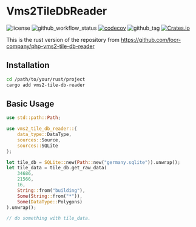 # Vms2TileDbReader

![license](https://img.shields.io/github/license/ringostarr80/rust-vms2-tile-db-reader)
![github_workflow_status](https://img.shields.io/github/actions/workflow/status/ringostarr80/rust-vms2-tile-db-reader/rust.yml)
[![codecov](https://codecov.io/gh/ringostarr80/rust-vms2-tile-db-reader/graph/badge.svg?token=vpMSVSlT84)](https://codecov.io/gh/ringostarr80/rust-vms2-tile-db-reader)
![github_tag](https://img.shields.io/github/v/tag/ringostarr80/rust-vms2-tile-db-reader)
[![Crates.io](https://img.shields.io/crates/v/vms2-tile-db-reader.svg)](https://crates.io/crates/vms2-tile-db-reader)

This is the rust version of the repository from https://github.com/locr-company/php-vms2-tile-db-reader

## Installation

```bash
cd /path/to/your/rust/project
cargo add vms2-tile-db-reader
```

## Basic Usage

```rust
use std::path::Path;

use vms2_tile_db_reader::{
    data_type::DataType,
    sources::Source,
    sources::SQLite
};

let tile_db = SQLite::new(Path::new("germany.sqlite")).unwrap();
let tile_data = tile_db.get_raw_data(
    34686,
    21566,
    16,
    String::from("building"),
    Some(String::from("*")),
    Some(DataType::Polygons)
).unwrap();

// do something with tile_data.
```
